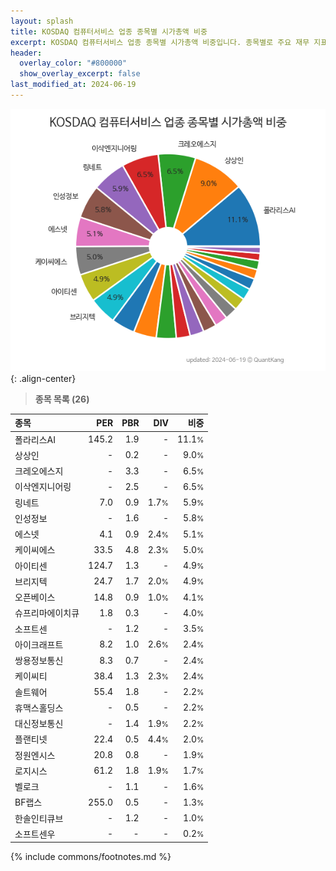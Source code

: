 ```yaml
---
layout: splash
title: KOSDAQ 컴퓨터서비스 업종 종목별 시가총액 비중
excerpt: KOSDAQ 컴퓨터서비스 업종 종목별 시가총액 비중입니다. 종목별로 주요 재무 지표를 함께 표시합니다.
header:
  overlay_color: "#800000"
  show_overlay_excerpt: false
last_modified_at: 2024-06-19
---
```



![KOSDAQ 컴퓨터서비스 업종 종목별 시가총액 비중](/stats/sector/images/kosdaq_업종_컴퓨터서비스_종목.png){: .align-center}


> **종목 목록 (26)**<a id="list"></a>

| **종목** | **PER** | **PBR** | **DIV** | **비중** |
| :------- | ------: | ------: | ------: | -------: |
| 폴라리스AI | 145.2 | 1.9 | - | 11.1<small>%</small> |
| 상상인 | - | 0.2 | - | 9.0<small>%</small> |
| 크레오에스지 | - | 3.3 | - | 6.5<small>%</small> |
| 이삭엔지니어링 | - | 2.5 | - | 6.5<small>%</small> |
| 링네트 | 7.0 | 0.9 | 1.7<small>%</small> | 5.9<small>%</small> |
| 인성정보 | - | 1.6 | - | 5.8<small>%</small> |
| 에스넷 | 4.1 | 0.9 | 2.4<small>%</small> | 5.1<small>%</small> |
| 케이씨에스 | 33.5 | 4.8 | 2.3<small>%</small> | 5.0<small>%</small> |
| 아이티센 | 124.7 | 1.3 | - | 4.9<small>%</small> |
| 브리지텍 | 24.7 | 1.7 | 2.0<small>%</small> | 4.9<small>%</small> |
| 오픈베이스 | 14.8 | 0.9 | 1.0<small>%</small> | 4.1<small>%</small> |
| 슈프리마에이치큐 | 1.8 | 0.3 | - | 4.0<small>%</small> |
| 소프트센 | - | 1.2 | - | 3.5<small>%</small> |
| 아이크래프트 | 8.2 | 1.0 | 2.6<small>%</small> | 2.4<small>%</small> |
| 쌍용정보통신 | 8.3 | 0.7 | - | 2.4<small>%</small> |
| 케이씨티 | 38.4 | 1.3 | 2.3<small>%</small> | 2.4<small>%</small> |
| 솔트웨어 | 55.4 | 1.8 | - | 2.2<small>%</small> |
| 휴맥스홀딩스 | - | 0.5 | - | 2.2<small>%</small> |
| 대신정보통신 | - | 1.4 | 1.9<small>%</small> | 2.2<small>%</small> |
| 플랜티넷 | 22.4 | 0.5 | 4.4<small>%</small> | 2.0<small>%</small> |
| 정원엔시스 | 20.8 | 0.8 | - | 1.9<small>%</small> |
| 로지시스 | 61.2 | 1.8 | 1.9<small>%</small> | 1.7<small>%</small> |
| 벨로크 | - | 1.1 | - | 1.6<small>%</small> |
| BF랩스 | 255.0 | 0.5 | - | 1.3<small>%</small> |
| 한솔인티큐브 | - | 1.2 | - | 1.0<small>%</small> |
| 소프트센우 | - | - | - | 0.2<small>%</small> |

{% include commons/footnotes.md %}